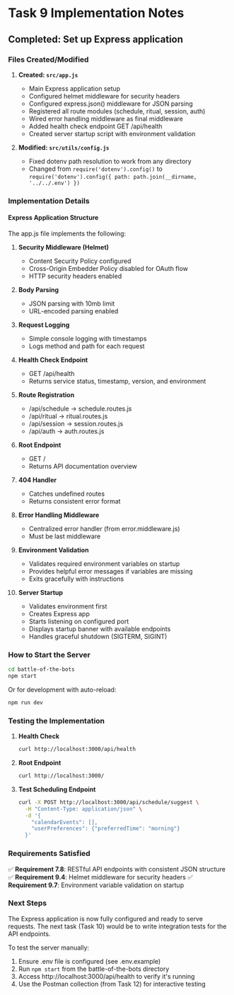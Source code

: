 # Task 9 Implementation Notes

## Completed: Set up Express application

### Files Created/Modified

1. **Created: `src/app.js`**
   - Main Express application setup
   - Configured helmet middleware for security headers
   - Configured express.json() middleware for JSON parsing
   - Registered all route modules (schedule, ritual, session, auth)
   - Wired error handling middleware as final middleware
   - Added health check endpoint GET /api/health
   - Created server startup script with environment validation

2. **Modified: `src/utils/config.js`**
   - Fixed dotenv path resolution to work from any directory
   - Changed from `require('dotenv').config()` to `require('dotenv').config({ path: path.join(__dirname, '../../.env') })`

### Implementation Details

#### Express Application Structure

The app.js file implements the following:

1. **Security Middleware (Helmet)**
   - Content Security Policy configured
   - Cross-Origin Embedder Policy disabled for OAuth flow
   - HTTP security headers enabled

2. **Body Parsing**
   - JSON parsing with 10mb limit
   - URL-encoded parsing enabled

3. **Request Logging**
   - Simple console logging with timestamps
   - Logs method and path for each request

4. **Health Check Endpoint**
   - GET /api/health
   - Returns service status, timestamp, version, and environment

5. **Route Registration**
   - /api/schedule → schedule.routes.js
   - /api/ritual → ritual.routes.js
   - /api/session → session.routes.js
   - /api/auth → auth.routes.js

6. **Root Endpoint**
   - GET /
   - Returns API documentation overview

7. **404 Handler**
   - Catches undefined routes
   - Returns consistent error format

8. **Error Handling Middleware**
   - Centralized error handler (from error.middleware.js)
   - Must be last middleware

9. **Environment Validation**
   - Validates required environment variables on startup
   - Provides helpful error messages if variables are missing
   - Exits gracefully with instructions

10. **Server Startup**
    - Validates environment first
    - Creates Express app
    - Starts listening on configured port
    - Displays startup banner with available endpoints
    - Handles graceful shutdown (SIGTERM, SIGINT)

### How to Start the Server

```bash
cd battle-of-the-bots
npm start
```

Or for development with auto-reload:

```bash
npm run dev
```

### Testing the Implementation

1. **Health Check**
   ```bash
   curl http://localhost:3000/api/health
   ```

2. **Root Endpoint**
   ```bash
   curl http://localhost:3000/
   ```

3. **Test Scheduling Endpoint**
   ```bash
   curl -X POST http://localhost:3000/api/schedule/suggest \
     -H "Content-Type: application/json" \
     -d '{
       "calendarEvents": [],
       "userPreferences": {"preferredTime": "morning"}
     }'
   ```

### Requirements Satisfied

✅ **Requirement 7.8**: RESTful API endpoints with consistent JSON structure
✅ **Requirement 9.4**: Helmet middleware for security headers
✅ **Requirement 9.7**: Environment variable validation on startup

### Next Steps

The Express application is now fully configured and ready to serve requests. The next task (Task 10) would be to write integration tests for the API endpoints.

To test the server manually:
1. Ensure .env file is configured (see .env.example)
2. Run `npm start` from the battle-of-the-bots directory
3. Access http://localhost:3000/api/health to verify it's running
4. Use the Postman collection (from Task 12) for interactive testing
